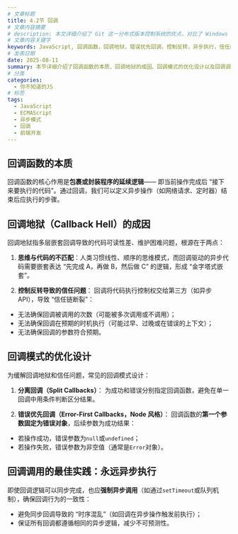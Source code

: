 ```yaml
---
# 文章标题
title: 4.2节 回调
# 文章内容摘要
# description: 本文详细介绍了 Git 这一分布式版本控制系统的优点，对比了 Windows 与 macOS/Linux 系统下的常用命令，讲解了 vim 操作模式及常用命令，还阐述了 Git 的基本配置、特定项目配置和命令缩写设置等内容。
# 文章内容关键字
keywords: JavaScript, 回调函数，回调地狱，错误优先回调，控制反转，异步执行，信任问题
# 发表日期
date: 2025-08-11
summary: 本节详细介绍了回调函数的本质、回调地狱的成因、回调模式的优化设计以及回调调用的最佳实践。
# 分类
categories:
  - 你不知道的JS
# 标签
tags:
  - JavaScript
  - ECMAScript
  - 异步模式
  - 回调
  - 前端开发
---
```


## 回调函数的本质

回调函数的核心作用是**包裹或封装程序的延续逻辑**—— 即当前操作完成后 “接下来要执行的代码”。通过回调，我们可以定义异步操作（如网络请求、定时器）结束后应执行的步骤。

## 回调地狱（Callback Hell）的成因

回调地狱指多层嵌套回调导致的代码可读性差、维护困难问题，根源在于两点：

1. **思维与代码的不匹配**：人类习惯线性、顺序的思维模式，而回调驱动的异步代码需要嵌套表达 “先完成 A，再做 B，然后做 C” 的逻辑，形成 “金字塔式嵌套”。

2. **控制反转导致的信任问题**：
   回调将代码执行控制权交给第三方（如异步 API），导致 “信任链断裂”：

- 无法确保回调被调用的次数（可能被多次调用或不调用）；
- 无法确保回调在预期的时机执行（可能过早、过晚或在错误的上下文）；
- 无法确保回调的参数符合预期。

## 回调模式的优化设计

为缓解回调地狱和信任问题，常见的回调模式设计：

1. **分离回调（Split Callbacks）**：
   为成功和错误分别指定回调函数，避免在单一回调中用条件判断区分结果。

2. **错误优先回调（Error-First Callbacks，Node 风格）**：
   回调函数的**第一个参数固定为错误对象**，后续参数为成功结果：

- 若操作成功，错误参数为`null`或`undefined`；
- 若操作失败，错误参数为非空值（通常是`Error`对象）。

## 回调调用的最佳实践：永远异步执行

即使回调逻辑可以同步完成，也应**强制异步调用**（如通过`setTimeout`或队列机制），确保回调行为的一致性：

- 避免同步回调导致的 “时序混乱”（如回调在异步操作触发前执行）；
- 保证所有回调都遵循相同的异步逻辑，减少不可预测性。
